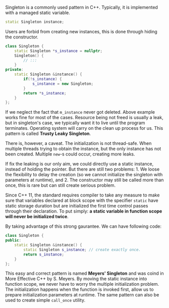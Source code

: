 ---
---

Singleton is a commonly used pattern in C++. Typically, it is implemented with a managed static variable.

```cpp
static Singleton instance;
```

Users are forbid from creating new instances, this is done through hiding the constructor.

```cpp
class Singleton {
    static Singleton *s_instance = nullptr;
    Singleton() {
        // :::
    }
private:
    static Singleton &instance() {
        if(!s_instance) {
            s_instance = new Singleton;
        }
        return *s_instance;
    }
};
```

If we neglect the fact that `m_instance` never got deleted. Above example works fine for most of the cases. Resource being not freed is usually a leak, but in singleton's case, we typically want it to live until the program terminates. Operating system will carry on the clean up process for us. This pattern is called **Trusty Leaky Singleton**.

There is, however, a caveat. The initialization is not thread-safe. When multiple threads trying to obtain the instance, but the only instance has not been created. Multiple `new`-s could occur, creating more leaks.

If fix the leaking is our only aim, we could directly use a static instance, instead of holding the pointer. But there are still two problems: 1. We loose the flexibility to delay the creation (so we cannot initialize the singleton with parameters at runtime), and 2. The constructor may still be called more than once, this is rare but can still create serious problem.

Since C++ 11, the standard requires compiler to take any measure to make sure that variables declared at block scope with the specifier `static` have static storage duration but are initialized the first time control passes through their declaration. To put simply: **a static variable in function scope will never be initialized twice**.

By taking advantage of this strong gaurantee. We can have following code:

```cpp
class Singleton {
public:
    static Singleton &instance() {
        static Singleton s_instance; // create exactly once.
        return s_instance;
    }
};
```

This easy and correct pattern is named **Meyers' Singleton** and was coind in More Effective C++ by S. Meyers. By moving the static instance into function scope, we never have to worry the multiple initialization problem. The initialization happens when the function is invoked first, allow us to prepare initialization parameters at runtime. The same pattern can also be used to create simple `call_once` utility.
